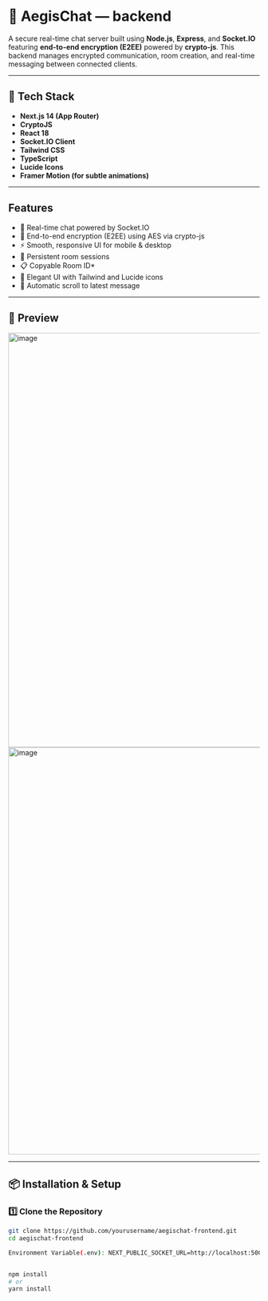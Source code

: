 # 🔐 AegisChat — backend

A secure real-time chat server built using **Node.js**, **Express**, and **Socket.IO** featuring **end-to-end encryption (E2EE)** powered by **crypto-js**.
This backend manages encrypted communication, room creation, and real-time messaging between connected clients.

---

## 🚀 Tech Stack

- **Next.js 14 (App Router)**
- **CryptoJS**
- **React 18**
- **Socket.IO Client**
- **Tailwind CSS**
- **TypeScript**
- **Lucide Icons**
- **Framer Motion (for subtle animations)**

---

## Features

- 💬 Real-time chat powered by Socket.IO
- 🔐 End-to-end encryption (E2EE) using AES via crypto-js
- ⚡ Smooth, responsive UI for mobile & desktop
- 🧠 Persistent room sessions
- 📋 Copyable Room ID*
- 🎨 Elegant UI with Tailwind and Lucide icons
- 🔄 Automatic scroll to latest message

---

## 📸 Preview
<img width="1739" height="829" alt="image" src="https://github.com/user-attachments/assets/e8e5df23-df75-46fb-bf6b-638bb7a403ae" />



<img width="1498" height="814" alt="image" src="https://github.com/user-attachments/assets/a446d1ff-30eb-4a7a-8665-fdf53120f1bd" />

---


  
## 📦 Installation & Setup

### 1️⃣ Clone the Repository
```bash
git clone https://github.com/yourusername/aegischat-frontend.git
cd aegischat-frontend

Environment Variable(.env): NEXT_PUBLIC_SOCKET_URL=http://localhost:5000


npm install
# or
yarn install
